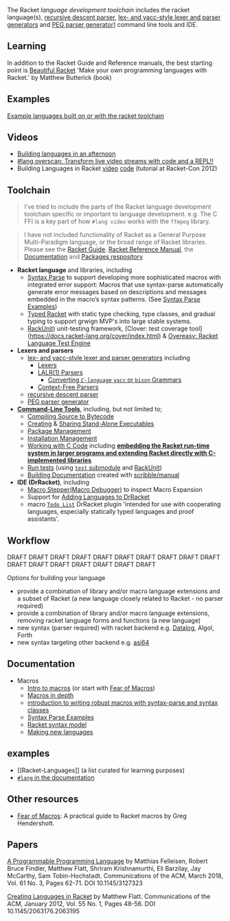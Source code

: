 The Racket _language development toolchain_ includes the racket language(s), [recursive descent parser](https://docs.racket-lang.org/reference/reader.html), [lex- and yacc-style lexer and parser generators](https://docs.racket-lang.org/br-parser-tools/index.html) and [PEG parser generator](https://docs.racket-lang.org/peg/index.html)] command line tools and IDE.

## Learning 
In addition to the Racket Guide and Reference manuals, the best starting point is [Beautiful Racket](https://beautifulracket.com) 'Make your own programming languages with Racket.' by Matthew But­t­er­ick (book)

## Examples
[Example languages built on or with the racket toolchain](https://docs.google.com/spreadsheets/d/1K4IbX0OH8pz1qebG5lIaQynFIFAO2vqBA8EuCClRSSI)

## Videos
* [Building languages in an afternoon](https://youtu.be/TfehOLha-18)
* [#lang overscan: Transform live video streams with code and a REPL!!](https://youtu.be/2aOqaE6oByA)
* Building Languages in Racket  [video](https://youtu.be/y1rOWZkALto) [code](http://www.cs.utah.edu/plt/scratchy/)  (tutorial at Racket-Con 2012)

## Toolchain   
> I've tried to include the parts of the Racket language development toolchain specific or important to language development. e.g. The C FFI is a key part of how `#lang video` works with the `ffmpeg` library.

> I have not included functionality of Racket as a General Purpose Multi-Paradigm language, or the broad range of Racket libraries. Please see the [Racket Guide](https://docs.racket-lang.org/guide/index.html), [Racket Reference Manual](https://docs.racket-lang.org/reference/index.html), the [Documentation](https://docs.racket-lang.org/index.html) and [Packages respository](https://pkgs.racket-lang.org/) 

* **Racket language** and libraries, including 
  * [Syntax Parse](https://docs.racket-lang.org/syntax/stxparse.html) to support developing more sophisticated macros with integrated error support: Macros that use syntax-parse automatically generate error messages based on descriptions and messages embedded in the macro’s syntax patterns. (See [Syntax Parse Examples](https://docs.racket-lang.org/syntax-parse-example/index.html))
  * [Typed Racket]() with static type checking, type classes, and gradual typing to support grwign MVP's into large stable systems. 
  * [RackUnit](https://docs.racket-lang.org/rackunit/index.html)) unit-testing framework, [Clover: test coverage tool]
(https://docs.racket-lang.org/cover/index.html) & [Overeasy: Racket Language Test Engine](https://docs.racket-lang.org/overeasy/index.html)
* **Lexers and parsers**
  * [lex- and yacc-style lexer and parser generators](https://docs.racket-lang.org/br-parser-tools/index.html) including 
    * [Lexers](https://docs.racket-lang.org/br-parser-tools/Lexers.html)
    * [LALR(1) Parsers](https://docs.racket-lang.org/br-parser-tools/LALR_1__Parsers.html)
      * [Converting _`C-language`_ `yacc` or `bison` Grammars](https://docs.racket-lang.org/br-parser-tools/Converting_yacc_or_bison_Grammars.html)
    * [Context-Free Parsers](https://docs.racket-lang.org/br-parser-tools/Context-Free_Parsers.html)
  * [recursive descent parser](https://docs.racket-lang.org/reference/reader.html)
  * [PEG parser generator](https://docs.racket-lang.org/peg/index.html) 
* [**Command-Line Tools**](https://docs.racket-lang.org/raco/index.html), including, but not limited to; 
  * [Compiling Source to Bytecode](https://docs.racket-lang.org/raco/make.html)
  * [Creating](https://docs.racket-lang.org/raco/exe.html) & [Sharing Stand-Alone Executables](https://docs.racket-lang.org/raco/exe-dist.html)
  * [Package Management](https://docs.racket-lang.org/pkg/index.html) 
  * [Installation Management](https://docs.racket-lang.org/raco/setup.html) 
  * [Working with C Code](https://docs.racket-lang.org/raco/ctool.html) including **[embedding the Racket run-time system in larger programs and extending Racket directly with C-implemented libraries](https://docs.racket-lang.org/inside/index.html)**
  * [Run tests](https://docs.racket-lang.org/raco/test.html) (using [`test` submodule](https://docs.racket-lang.org/guide/Module_Syntax.html?#%28part._main-and-test%29) and [RackUnit](https://docs.racket-lang.org/rackunit/index.html))
  * [Building Documentation](https://docs.racket-lang.org/raco/scribble.html) created with [scribble/manual](https://docs.racket-lang.org/scribble/plt-manuals.html)
* **IDE (DrRacket)**, including 
  * [Macro Stepper(Macro Debugger)](https://docs.racket-lang.org/macro-debugger/index.html) to inspect Macro Expansion
  * Support for [Adding Languages to DrRacket](https://docs.racket-lang.org/tools/adding-languages.html#%28part._.Adding_.Arbitrary_.Languages_to_.Dr.Racket%29)
  * macro [`Todo List`](https://docs.racket-lang.org/todo-list/index.html) DrRacket plugin 'intended for use with cooperating languages, especially statically typed languages and proof assistants'.

## Workflow

DRAFT DRAFT DRAFT DRAFT DRAFT DRAFT DRAFT DRAFT DRAFT DRAFT DRAFT DRAFT DRAFT DRAFT DRAFT DRAFT DRAFT

Options for building your language
* provide a combination of library and/or macro language extensions and a subset of Racket (a new language closely related to Racket - no parser required)
* provide a combination of library and/or macro language extensions, removing racket language forms and functions (a new language) 
* new syntax (parser required) with racket backend  e.g. [Datalog](http://docs.racket-lang.org/datalog/datalog.html), Algol, Forth 
* new syntax targeting other backend e.g. [asi64](http://docs.racket-lang.org/asi64/index.html)

## Documentation
* Macros 
  * [Intro to macros](https://docs.racket-lang.org/guide/macros.html)  (or start with [Fear of Macros](http://www.greghendershott.com/fear-of-macros/))  
  * [Macros in depth](https://docs.racket-lang.org/reference/Macros.html)  
  * [introduction to writing robust macros with syntax-parse and syntax classes](https://docs.racket-lang.org/syntax/stxparse.html)
  * [Syntax Parse Examples](http://docs.racket-lang.org/syntax-parse-example/index.html)
  * [Racket syntax model](https://docs.racket-lang.org/reference/syntax-model.html)
  * [Making new languages](https://docs.racket-lang.org/guide/hash-languages.html)

## examples

* [[Racket-Languages]] (a list curated for learning purposes)
* [`#lang` in the documentation](http://docs.racket-lang.org/search/index.html?q=H%3A) 

## Other resources

* [Fear of Macros](http://www.greghendershott.com/fear-of-macros/): A practical guide to Racket macros by Greg Hendershott.

## Papers
[A Programmable Programming Language](https://cacm.acm.org/magazines/2018/3/225475-a-programmable-programming-language/fulltext) by Matthias Felleisen, Robert Bruce Findler, Matthew Flatt, Shriram Krishnamurthi, Eli Barzilay, Jay McCarthy, Sam Tobin-Hochstadt. Communications of the ACM, March 2018, Vol. 61 No. 3, Pages 62-71. DOI 10.1145/3127323

[Creating Languages in Racket](https://cacm.acm.org/magazines/2012/1/144809-creating-languages-in-racket/fulltext) by Matthew Flatt. Communications of the ACM, January 2012, Vol. 55 No. 1, Pages 48-56. DOI 10.1145/2063176.2063195